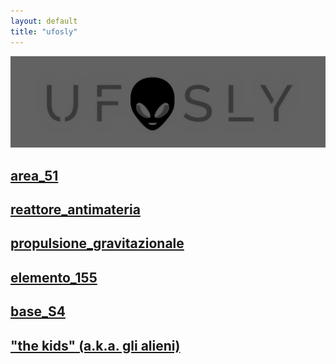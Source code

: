```yaml
---
layout: default
title: "ufosly"
---
```


![ufosly](logo.jpg)

## [area_51](area51.md)
## [reattore_antimateria](reattore_antimateria.md)
## [propulsione_gravitazionale](propulsione_gravitazionale.md)
## [elemento_155](elemento_115.md)
## [base_S4](base_s4.md)
## ["the kids" (a.k.a. gli alieni)](the_kids.md)


